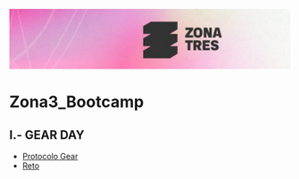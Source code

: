 ![Aquí la descripción de la imagen por si no carga](zona3.PNG)
# Zona3_Bootcamp

## I.- GEAR DAY
- [Protocolo Gear](https://github.com/IsraQuanDev/Zona3_Bootcamp/blob/375f3ddc54e85eb2e08e1d1fcc914a8d959c14ba/Gear.md)
- [Reto](https://github.com/IsraQuanDev/Multichain-Developer-Road-II-Reto-GEAR)
